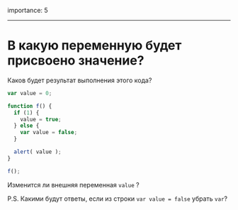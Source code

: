 importance: 5

---

# В какую переменную будет присвоено значение?

Каков будет результат выполнения этого кода?

```js
var value = 0;

function f() {
  if (1) {
    value = true;
  } else {
    var value = false;
  }

  alert( value );
}

f();
```

Изменится ли внешняя переменная `value` ?

P.S. Какими будут ответы, если из строки `var value = false` убрать `var`?